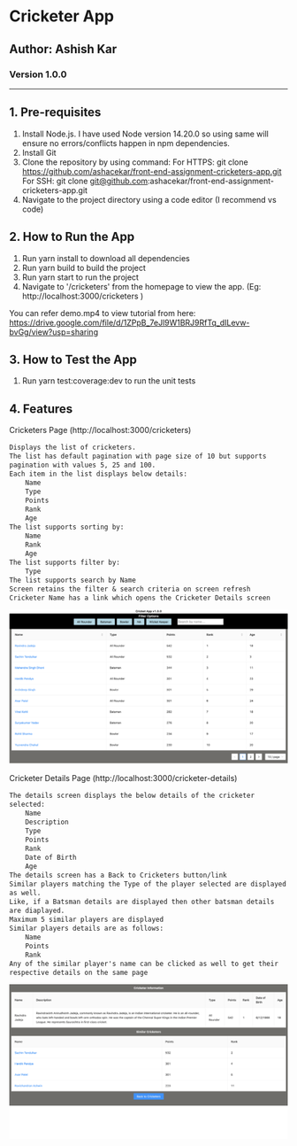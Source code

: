 # Cricketer App
## Author: Ashish Kar
### Version 1.0.0


----

## 1. Pre-requisites
1. Install Node.js. I have used Node version 14.20.0 so using same will ensure no errors/conflicts happen in npm dependencies.
2. Install Git
3. Clone the repository by using command: 
For HTTPS: git clone https://github.com/ashacekar/front-end-assignment-cricketers-app.git
For SSH: git clone git@github.com:ashacekar/front-end-assignment-cricketers-app.git
4. Navigate to the project directory using a code editor (I recommend vs code)

## 2. How to Run the App
1. Run yarn install to download all dependencies
2. Run yarn build to build the project
3. Run yarn start to run the project
4. Navigate to '/cricketers' from the homepage to view the app. (Eg: http://localhost:3000/cricketers )

You can refer demo.mp4 to view tutorial from here: https://drive.google.com/file/d/1ZPpB_7eJl9W1BRJ9RfTq_dILevw-bvGg/view?usp=sharing

## 3. How to Test the App
1. Run yarn test:coverage:dev to run the unit tests

## 4. Features
Cricketers Page (http://localhost:3000/cricketers)

    Displays the list of cricketers.
    The list has default pagination with page size of 10 but supports pagination with values 5, 25 and 100.
    Each item in the list displays below details:
        Name
        Type
        Points
        Rank
        Age
    The list supports sorting by:
        Name
        Rank
        Age
    The list supports filter by:
        Type
    The list supports search by Name
    Screen retains the filter & search criteria on screen refresh
    Cricketer Name has a link which opens the Cricketer Details screen

![alt text](/public/Cricketer-Info-Page.png)

Cricketer Details Page (http://localhost:3000/cricketer-details)


    The details screen displays the below details of the cricketer selected:
        Name
        Description
        Type
        Points
        Rank
        Date of Birth
        Age
    The details screen has a Back to Cricketers button/link
    Similar players matching the Type of the player selected are displayed as well. 
    Like, if a Batsman details are displayed then other batsman details are diaplayed.
    Maximum 5 similar players are displayed
    Similar players details are as follows:
        Name
        Points
        Rank
    Any of the similar player's name can be clicked as well to get their respective details on the same page


![alt text](/public/Cricketers-Data%20List-View.png)